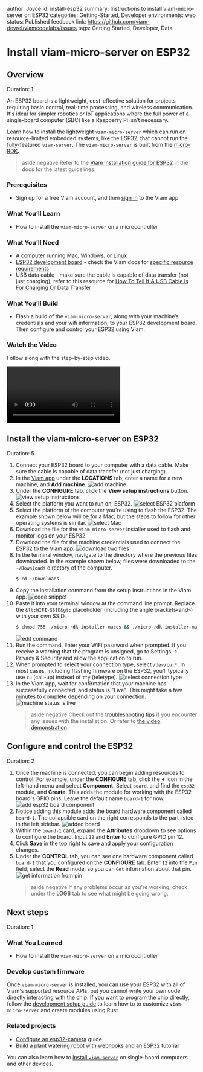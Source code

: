 author: Joyce
id: install-esp32
summary: Instructions to install viam-micro-server on ESP32
categories: Getting-Started, Developer
environments: web
status: Published
feedback link: https://github.com/viam-devrel/viamcodelabs/issues
tags: Getting Started, Developer, Data

# Install viam-micro-server on ESP32

<!-- ------------------------ -->

## Overview

Duration: 1

An ESP32 board is a lightweight, cost-effective solution for projects requiring basic control, real-time processing, and wireless communication. It's ideal for simpler robotics or IoT applications where the full power of a single-board computer (SBC) like a Raspberry Pi isn’t necessary.

Learn how to install the lightweight `viam-micro-server` which can run on resource-limited embedded systems, like the ESP32, that cannot run the fully-featured `viam-server`. The `viam-micro-server` is built from the [micro-RDK](https://github.com/viamrobotics/micro-rdk/tree/main).

> aside negative
> Refer to the [Viam installation guide for ESP32](https://docs.viam.com/operate/get-started/setup-micro/) in the docs for the latest guidelines.

### Prerequisites

- Sign up for a free Viam account, and then [sign in](https://app.viam.com/fleet/locations/) to the Viam app

### What You’ll Learn

- How to install the `viam-micro-server` on a microcontroller

### What You’ll Need

- A computer running Mac, Windows, or Linux
- [ESP32 development board](https://www.amazon.com/FREENOVE-ESP32-WROVER-Compatible-Wireless-Detailed/dp/B0CJJHXD1W) - check the Viam docs for [specific resource requirements](https://docs.viam.com/operate/get-started/setup-micro/)
- USB data cable - make sure the cable is capable of data transfer (not just charging); refer to this resource for [How To Tell If A USB Cable Is For Charging Or Data Transfer](https://glidedigital.com/how-to-tell-if-a-usb-cable-is-for-charging-or-data-transfer)

### What You’ll Build

- Flash a build of the `viam-micro-server`, along with your machine’s credentials and your wifi information, to your ESP32 development board. Then configure and control your ESP32 using Viam.

### Watch the Video

Follow along with the step-by-step video.

<video id="yUZMo8l8up4"></video>

<!-- ------------------------ -->

## Install the viam-micro-server on ESP32

Duration: 5

1. Connect your ESP32 board to your computer with a data cable. Make sure the cable is capable of data transfer (not just charging).
1. In the [Viam app](https://app.viam.com/) under the **LOCATIONS** tab, enter a name for a new machine, and **Add machine**.
   ![add machine](assets/addMachine.png)
1. Under the **CONFIGURE** tab, click the **View setup instructions** button.
   ![view setup instructions](assets/viewSetup.png)
1. Select the platform you want to run on, ESP32.
   ![select ESP32 platform](assets/espPlatform.png)
1. Select the platform of the computer you're using to flash the ESP32. The example shown below will be for a Mac, but the steps to follow for other operating systems is similar.
   ![select Mac](assets/mac.png)
1. Download the file for the `viam-micro-server` installer used to flash and monitor logs on your ESP32.
1. Download the file for the machine credentials used to connect the ESP32 to the Viam app.
   ![download two files](assets/downloads.png)
1. In the terminal window, navigate to the directory where the previous files downloaded. In the example shown below, files were downloaded to the `~/Downloads` directory of the computer.
   ```bash
   $ cd ~/Downloads
   ```
1. Copy the installation command from the setup instructions in the Viam app.
   ![code snippet](assets/codeSample.png)
1. Paste it into your terminal window at the command line prompt. Replace the `&lt;WIFI-SSID&gt;` placeholder (including the angle brackets`<`and`>`) with your own SSID.
   ```bash
   $ chmod 755 ./micro-rdk-installer-macos && ./micro-rdk-installer-macos write-flash --app-config viam-esp32-project-main.json --monitor --wifi-ssid "<WIFI-SSID>"
   ```
   ![edit command](assets/cli.png)
1. Run the command. Enter your WiFi password when prompted. If you receive a warning that the program is unsigned, go to Settings -> Privacy & Security and allow the application to run.
1. When prompted to select your connection type, select `/dev/cu.*`. In most cases, including flashing firmware on the ESP32, you’ll typically use `cu` (call-up) instead of `tty` (teletype).
   ![select connection type](assets/cu.png)
1. In the Viam app, wait for confirmation that your machine has successfully connected, and status is "Live". This might take a few minutes to complete depending on your connection.
   ![machine status is live](assets/live.png)
   > aside negative
   > Check out the [troubleshooting tips](https://docs.viam.com/operate/reference/viam-micro-server/micro-troubleshooting) if you encounter any issues with the installation. Or refer to [the video demonstration](https://www.youtube.com/watch?v=yUZMo8l8up4).

<!-- ------------------------ -->

## Configure and control the ESP32

Duration: 2

1. Once the machine is connected, you can begin adding resources to control. For example, under the **CONFIGURE** tab, click the **+** icon in the left-hand menu and select **Component**. Select `board`, and find the `esp32` module, and **Create**. This adds the module for working with the ESP32 board's GPIO pins. Leave the default name `board-1` for now.
   ![add esp32 board component](assets/board.png)
1. Notice adding this module adds the board hardware component called `board-1`. The collapsible card on the right corresponds to the part listed in the left sidebar.
   ![added board](assets/addedBoard.png)
1. Within the `board-1` card, expand the **Attributes** dropdown to see options to configure the board. Input `12` and **Enter** to configure GPIO pin 12.
1. Click **Save** in the top right to save and apply your configuration changes.
1. Under the **CONTROL** tab, you can see one hardware component called `board-1` that you configured on the **CONFIGURE** tab. Enter `12` into the `Pin` field, select the **Read** mode, so you can `Get` information about that pin.
   ![get information from pin](assets/read.png)
   > aside negative
   > If any problems occur as you're working, check under the **LOGS** tab to see what might be going wrong.

<!-- ------------------------ -->

## Next steps

Duration: 1

### What You Learned

- How to install the `viam-micro-server` on a microcontroller

### Develop custom firmware

Once `viam-micro-server` is installed, you can use your ESP32 with all of Viam's supported resource APIs, but you cannot write your own code directly interacting with the chip. If you want to program the chip directly, follow the [development setup guide](https://docs.viam.com/operate/get-started/setup-micro/micro-troubleshooting/) to learn how to to customize `viam-micro-server` and create modules using Rust.

### Related projects

- [Configure an esp32-camera](https://docs.viam.com/components/camera/esp32-camera/) guide
- [Build a plant watering robot with webhooks and an ESP32](https://www.viam.com/post/build-a-plant-watering-robot-with-webhooks-and-an-esp32) tutorial

You can also learn how to [install `viam-server`](https://docs.viam.com/operate/get-started/setup/) on single-board computers and other devices.
